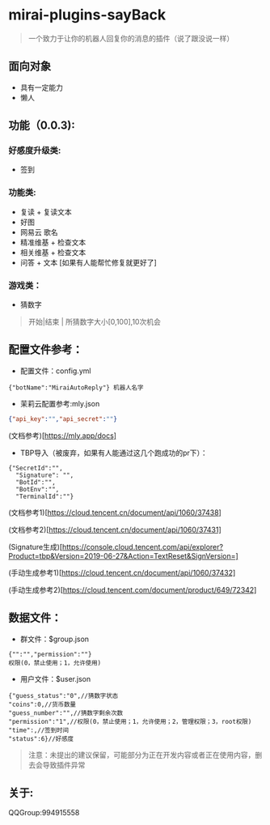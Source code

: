 # mirai-plugins-sayBack
> 一个致力于让你的机器人回复你的消息的插件（说了跟没说一样）
## 面向对象
* 具有一定能力
* 懒人
## 功能（0.0.3):
### 好感度升级类:
* 签到
### 功能类:
* 复读 + 复读文本
* 好图
* 网易云 歌名
* 精准维基 + 检查文本
* 相关维基 + 检查文本
* 问答 + 文本 [如果有人能帮忙修复就更好了]
### 游戏类：
* 猜数字
> 开始|结束 | 所猜数字大小[0,100],10次机会
## 配置文件参考：
* 配置文件：config.yml
```
{"botName":"MiraiAutoReply"} 机器人名字
```
* 茉莉云配置参考:mly.json
```json
{"api_key":"","api_secret":""}
```
(文档参考)[https://mly.app/docs]
* TBP导入（被废弃，如果有人能通过这几个跑成功的pr下）：
```
{"SecretId":"",
  "Signature": "",
  "BotId":"",
  "BotEnv":"",
  "TerminalId":""}
```
(文档参考1)[https://cloud.tencent.cn/document/api/1060/37438]

(文档参考2)[https://cloud.tencent.cn/document/api/1060/37431]

(Signature生成)[https://console.cloud.tencent.com/api/explorer?Product=tbp&Version=2019-06-27&Action=TextReset&SignVersion=]

(手动生成参考1)[https://cloud.tencent.cn/document/api/1060/37432]

(手动生成参考2)[https://cloud.tencent.com/document/product/649/72342]

## 数据文件：
* 群文件：$group.json
```
{"":"","permission":""}
权限(0，禁止使用；1，允许使用)
```
* 用户文件：$user.json
```
{"guess_status":"0",//猜数字状态
"coins":0,//货币数量
"guess_number":"",//猜数字剩余次数
"permission":"1",//权限(0，禁止使用；1，允许使用；2，管理权限；3，root权限)
"time":,//签到时间
"status":6}//好感度
```
> 注意：未提出的建议保留，可能部分为正在开发内容或者正在使用内容，删去会导致插件异常
## 关于:
QQGroup:994915558